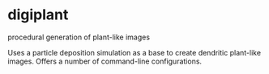 # digiplant
procedural generation of plant-like images

Uses a particle deposition simulation as a base to create dendritic plant-like images. Offers a number of command-line configurations.

